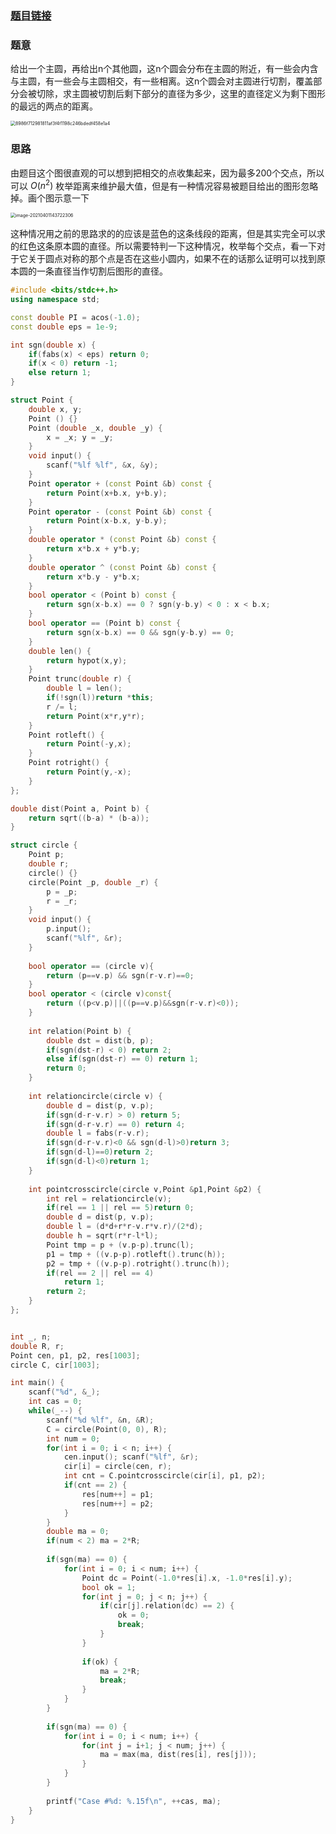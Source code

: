 ### [题目链接](https://codeforces.com/gym/101955/problem/L)

### 题意

给出一个主圆，再给出n个其他圆，这n个圆会分布在主圆的附近，有一些会内含与主圆，有一些会与主圆相交，有一些相离。这n个圆会对主圆进行切割，覆盖部分会被切除，求主圆被切割后剩下部分的直径为多少，这里的直径定义为剩下图形的最远的两点的距离。

<img src="https://tva1.sinaimg.cn/large/008eGmZEly1gp48ao8i42j30i00i011p.jpg" alt="8986f712981811af3f4f1198c246bdedf458e1a4" style="zoom:50%;" />

### 思路

由题目这个图很直观的可以想到把相交的点收集起来，因为最多200个交点，所以可以 $O(n^2)$ 枚举距离来维护最大值，但是有一种情况容易被题目给出的图形忽略掉。画个图示意一下

<img src="https://tva1.sinaimg.cn/large/008eGmZEly1gp48i35hsmj30w60pcq52.jpg" alt="image-20210401143722306" style="zoom:50%;" />

这种情况用之前的思路求的的应该是蓝色的这条线段的距离，但是其实完全可以求的红色这条原本圆的直径。所以需要特判一下这种情况，枚举每个交点，看一下对于它关于圆点对称的那个点是否在这些小圆内，如果不在的话那么证明可以找到原本圆的一条直径当作切割后图形的直径。

```cpp
#include <bits/stdc++.h>
using namespace std;

const double PI = acos(-1.0);
const double eps = 1e-9;

int sgn(double x) {
	if(fabs(x) < eps) return 0;
	if(x < 0) return -1;
	else return 1;
}

struct Point {
	double x, y;
	Point () {}
	Point (double _x, double _y) {
		x = _x; y = _y;
	}
	void input() {
		scanf("%lf %lf", &x, &y);
	}
	Point operator + (const Point &b) const {
		return Point(x+b.x, y+b.y);
	}
	Point operator - (const Point &b) const {
		return Point(x-b.x, y-b.y);
	}
	double operator * (const Point &b) const {
		return x*b.x + y*b.y;
	}
	double operator ^ (const Point &b) const {
		return x*b.y - y*b.x;
	}
	bool operator < (Point b) const {
		return sgn(x-b.x) == 0 ? sgn(y-b.y) < 0 : x < b.x;
	}
	bool operator == (Point b) const {
		return sgn(x-b.x) == 0 && sgn(y-b.y) == 0;
	}
	double len() {
		return hypot(x,y);
	}
	Point trunc(double r) {
		double l = len();
		if(!sgn(l))return *this;
		r /= l;
		return Point(x*r,y*r);
	}
	Point rotleft() {
		return Point(-y,x);
	}
	Point rotright() {
		return Point(y,-x);
	}
};

double dist(Point a, Point b) {
	return sqrt((b-a) * (b-a));
}

struct circle {
	Point p;
	double r;
	circle() {}
	circle(Point _p, double _r) {
		p = _p;
		r = _r;
	}
	void input() {
		p.input();
		scanf("%lf", &r);
	}
	
	bool operator == (circle v){
		return (p==v.p) && sgn(r-v.r)==0;
	}
	bool operator < (circle v)const{
		return ((p<v.p)||((p==v.p)&&sgn(r-v.r)<0));
	}
	
	int relation(Point b) {
		double dst = dist(b, p);
		if(sgn(dst-r) < 0) return 2;
		else if(sgn(dst-r) == 0) return 1;
		return 0;
	}
	
	int relationcircle(circle v) {
		double d = dist(p, v.p);
		if(sgn(d-r-v.r) > 0) return 5;
		if(sgn(d-r-v.r) == 0) return 4;
		double l = fabs(r-v.r);
		if(sgn(d-r-v.r)<0 && sgn(d-l)>0)return 3;
		if(sgn(d-l)==0)return 2;
		if(sgn(d-l)<0)return 1;
	}
	
	int pointcrosscircle(circle v,Point &p1,Point &p2) {
		int rel = relationcircle(v);
		if(rel == 1 || rel == 5)return 0;
		double d = dist(p, v.p);
		double l = (d*d+r*r-v.r*v.r)/(2*d);
		double h = sqrt(r*r-l*l);
		Point tmp = p + (v.p-p).trunc(l);
		p1 = tmp + ((v.p-p).rotleft().trunc(h));
		p2 = tmp + ((v.p-p).rotright().trunc(h));
		if(rel == 2 || rel == 4)
			return 1;
		return 2;
	}
};


int _, n;
double R, r;
Point cen, p1, p2, res[1003];
circle C, cir[1003];

int main() {
	scanf("%d", &_);
	int cas = 0;
	while(_--) {
		scanf("%d %lf", &n, &R);
		C = circle(Point(0, 0), R);
		int num = 0;
		for(int i = 0; i < n; i++) {
			cen.input(); scanf("%lf", &r);
			cir[i] = circle(cen, r);
			int cnt = C.pointcrosscircle(cir[i], p1, p2);
			if(cnt == 2) {
				res[num++] = p1;
				res[num++] = p2;
			}
		}
		double ma = 0;
		if(num < 2) ma = 2*R;
		
		if(sgn(ma) == 0) {
			for(int i = 0; i < num; i++) {
				Point dc = Point(-1.0*res[i].x, -1.0*res[i].y);
				bool ok = 1;
				for(int j = 0; j < n; j++) {
					if(cir[j].relation(dc) == 2) {
						ok = 0;
						break;
					}
				}
				
				if(ok) {
					ma = 2*R;
					break;
				}
			}
		}
		
		if(sgn(ma) == 0) {
			for(int i = 0; i < num; i++) {
				for(int j = i+1; j < num; j++) {
					ma = max(ma, dist(res[i], res[j]));
				}
			}
		}
		
		printf("Case #%d: %.15f\n", ++cas, ma);
	}
}
```

